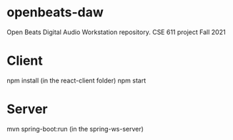 # openbeats-daw
Open Beats Digital Audio Workstation repository. CSE 611 project Fall 2021

# Client
npm install (in the react-client folder)
npm start

# Server
mvn spring-boot:run (in the spring-ws-server)
